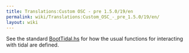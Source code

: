 ```yaml
---
title: Translations:Custom OSC - pre 1.5.0/19/en
permalink: wiki/Translations:Custom_OSC_-_pre_1.5.0/19/en/
layout: wiki
---
```


See the standard
[BootTidal.hs](https://github.com/tidalcycles/Tidal/blob/master/BootTidal.hs)
for how the usual functions for interacting with tidal are defined.
